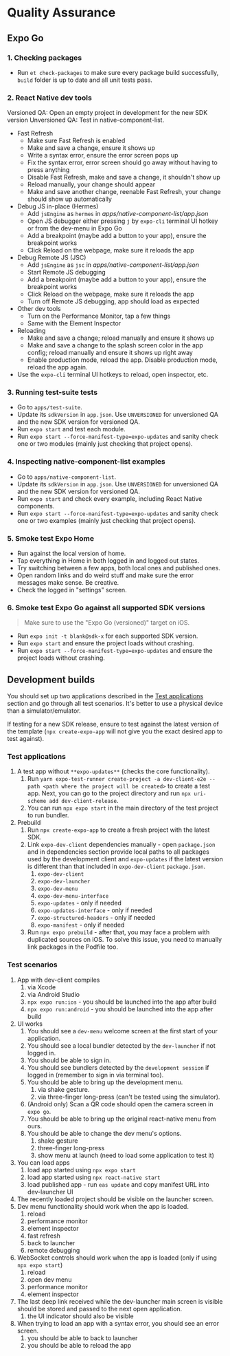 # Quality Assurance

## Expo Go

### 1. Checking packages

- Run `et check-packages` to make sure every package build successfully, `build` folder is up to date and all unit tests pass.

### 2. React Native dev tools

Versioned QA: Open an empty project in development for the new SDK version
Unversioned QA: Test in native-component-list.

- Fast Refresh
  - Make sure Fast Refresh is enabled
  - Make and save a change, ensure it shows up
  - Write a syntax error, ensure the error screen pops up
  - Fix the syntax error, error screen should go away without having to press anything
  - Disable Fast Refresh, make and save a change, it shouldn't show up
  - Reload manually, your change should appear
  - Make and save another change, reenable Fast Refresh, your change should show up automatically
- Debug JS in-place (Hermes)
  - Add `jsEngine` as `hermes` in _apps/native-component-list/app.json_
  - Open JS debugger either pressing `j` by `expo-cli` terminal UI hotkey or from the dev-menu in Expo Go
  - Add a breakpoint (maybe add a button to your app), ensure the breakpoint works
  - Click Reload on the webpage, make sure it reloads the app
- Debug Remote JS (JSC)
  - Add `jsEngine` as `jsc` in _apps/native-component-list/app.json_
  - Start Remote JS debugging
  - Add a breakpoint (maybe add a button to your app), ensure the breakpoint works
  - Click Reload on the webpage, make sure it reloads the app
  - Turn off Remote JS debugging, app should load as expected
- Other dev tools
  - Turn on the Performance Monitor, tap a few things
  - Same with the Element Inspector
- Reloading
  - Make and save a change; reload manually and ensure it shows up
  - Make and save a change to the splash screen color in the app config; reload manually and ensure it shows up right away
  - Enable production mode, reload the app. Disable production mode, reload the app again.
- Use the `expo-cli` terminal UI hotkeys to reload, open inspector, etc.

### 3. Running test-suite tests

- Go to `apps/test-suite`.
- Update its `sdkVersion` in `app.json`. Use `UNVERSIONED` for unversioned QA and the new SDK version for versioned QA.
- Run `expo start` and test each module.
- Run `expo start --force-manifest-type=expo-updates` and sanity check one or two modules (mainly just checking that project opens).

### 4. Inspecting native-component-list examples

- Go to `apps/native-component-list`.
- Update its `sdkVersion` in `app.json`. Use `UNVERSIONED` for unversioned QA and the new SDK version for versioned QA.
- Run `expo start` and check every example, including React Native components.
- Run `expo start --force-manifest-type=expo-updates` and sanity check one or two examples (mainly just checking that project opens).

### 5. Smoke test Expo Home

- Run against the local version of home.
- Tap everything in Home in both logged in and logged out states.
- Try switching between a few apps, both local ones and published ones.
- Open random links and do weird stuff and make sure the error messages make sense. Be creative.
- Check the logged in "settings" screen.

### 6. Smoke test Expo Go against all supported SDK versions

> Make sure to use the "Expo Go (versioned)" target on iOS.

- Run `expo init -t blank@sdk-x` for each supported SDK version.
- Run `expo start` and ensure the project loads without crashing.
- Run `expo start --force-manifest-type=expo-updates` and ensure the project loads without crashing.

## Development builds

You should set up two applications described in the [Test applications](#test-applications) section and go through all test scenarios. It's better to use a physical device than a simulator/emulator.

If testing for a new SDK release, ensure to test against the latest version of the template (`npx create-expo-app` will not give you the exact desired app to test against).

### Test applications

1. A test app without `**expo-updates**` (checks the core functionality).
   1. Run `yarn expo-test-runner create-project -a dev-client-e2e --path <path where the project will be created>` to create a test app. Next, you can go to the project directory and run `npx uri-scheme add dev-client-release`.
   2. You can run `npx expo start` in the main directory of the test project to run bundler.
2. Prebuild
   1. Run `npx create-expo-app` to create a fresh project with the latest SDK.
   2. Link `expo-dev-client` dependencies manually - open `package.json` and in dependencies section provide local paths to all packages used by the development client and `expo-updates` if the latest version is different than that included in `expo-dev-client` `package.json`.
      1. `expo-dev-client`
      2. `expo-dev-launcher`
      3. `expo-dev-menu`
      4. `expo-dev-menu-interface`
      5. `expo-updates` - only if needed
      6. `expo-updates-interface` - only if needed
      7. `expo-structured-headers` - only if needed
      8. `expo-manifest` - only if needed
   3. Run `npx expo prebuild` - after that, you may face a problem with duplicated sources on iOS. To solve this issue, you need to manually link packages in the Podfile too.

### Test scenarios

1. App with dev-client compiles
   1. via Xcode
   2. via Android Studio
   3. `npx expo run:ios` - you should be launched into the app after build
   4. `npx expo run:android` - you should be launched into the app after build
2. UI works
   1. You should see a `dev-menu` welcome screen at the first start of your application.
   2. You should see a local bundler detected by the `dev-launcher` if not logged in.
   3. You should be able to sign in.
   4. You should see bundlers detected by the `development session` if logged in (remember to sign in via terminal too).
   5. You should be able to bring up the development menu.
      1. via shake gesture.
      2. via three-finger long-press (can't be tested using the simulator).
   6. (Android only) Scan a QR code should open the camera screen in `expo go`.
   7. You should be able to bring up the original react-native menu from ours.
   8. You should be able to change the dev menu's options.
      1. shake gesture
      2. three-finger long-press
      3. show menu at launch (need to load some application to test it)
3. You can load apps
   1. load app started using `npx expo start`
   2. load app started using `npx react-native start`
   3. load published app - run `eas update` and copy manifest URL into dev-launcher UI
4. The recently loaded project should be visible on the launcher screen.
5. Dev menu functionality should work when the app is loaded.
   1. reload
   2. performance monitor
   3. element inspector
   4. fast refresh
   5. back to launcher
   6. remote debugging
6. WebSocket controls should work when the app is loaded (only if using `npx expo start`)
   1. reload
   2. open dev menu
   3. performance monitor
   4. element inspector
7. The last deep link received while the dev-launcher main screen is visible should be stored and passed to the next open application.
   1. the UI indicator should also be visible
8. When trying to load an app with a syntax error, you should see an error screen.
   1. you should be able to back to launcher
   2. you should be able to reload the app
